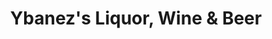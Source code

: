 ---
title: "Ybanez's Liquor, Wine & Beer"
url: /lamesa/ybanezs-liquor-wine-and-beer/
shop: alcohol
---